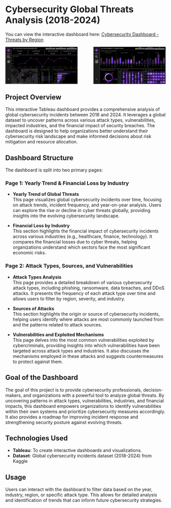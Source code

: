 # **Cybersecurity Global Threats Analysis (2018-2024)**

You can view the interactive dashboard here:
[Cybersecurity Dashboard - Threats by Region](https://public.tableau.com/app/profile/maanvi.padma.gharge/viz/CybersecurityDashboard_17447880443400/ThreatsbyRegion2)

<div style="display: flex; justify-content: space-between;">
  <img src="https://github.com/maanvi-gharge01/Cyber-dashboard/raw/803f0a9b0f24279a3e527e45fb747c408e289601/Threat_pg1.png" width="45%" style="margin-right: 20px;" />
  <img src="https://github.com/maanvi-gharge01/Cyber-dashboard/raw/532b6dc161d448dd4070b096860faef13cba92bf/Threat_pg2.png" width="45%" />
</div>

## **Project Overview**
This interactive Tableau dashboard provides a comprehensive analysis of global cybersecurity incidents between 2018 and 2024. It leverages a global dataset to uncover patterns across various attack types, vulnerabilities, impacted industries, and the financial impact of security breaches. The dashboard is designed to help organizations better understand their cybersecurity risk landscape and make informed decisions about risk mitigation and resource allocation.

## **Dashboard Structure**
The dashboard is split into two primary pages:

### **Page 1: Yearly Trend & Financial Loss by Industry**
- **Yearly Trend of Global Threats**  
  This page visualizes global cybersecurity incidents over time, focusing on attack trends, incident frequency, and year-on-year analysis. Users can explore the rise or decline in cyber threats globally, providing insights into the evolving cybersecurity landscape.
  
- **Financial Loss by Industry**  
  This section highlights the financial impact of cybersecurity incidents across various industries (e.g., healthcare, finance, technology). It compares the financial losses due to cyber threats, helping organizations understand which sectors face the most significant economic risks.

### **Page 2: Attack Types, Sources, and Vulnerabilities**
- **Attack Types Analysis**  
  This page provides a detailed breakdown of various cybersecurity attack types, including phishing, ransomware, data breaches, and DDoS attacks. It presents the frequency of each attack type over time and allows users to filter by region, severity, and industry.

- **Sources of Attacks**  
  This section highlights the origin or source of cybersecurity incidents, helping users identify where attacks are most commonly launched from and the patterns related to attack sources.

- **Vulnerabilities and Exploited Mechanisms**  
  This page delves into the most common vulnerabilities exploited by cybercriminals, providing insights into which vulnerabilities have been targeted across attack types and industries. It also discusses the mechanisms employed in these attacks and suggests countermeasures to protect against them.

## **Goal of the Dashboard**
The goal of this project is to provide cybersecurity professionals, decision-makers, and organizations with a powerful tool to analyze global threats. By uncovering patterns in attack types, vulnerabilities, industries, and financial impacts, this dashboard empowers organizations to identify vulnerabilities within their own systems and prioritize cybersecurity measures accordingly. It also provides a roadmap for improving incident response and strengthening security posture against evolving threats.

## **Technologies Used**
- **Tableau**: To create interactive dashboards and visualizations.
- **Dataset**: Global cybersecurity incidents dataset (2018-2024) from Kaggle

## **Usage**
Users can interact with the dashboard to filter data based on the year, industry, region, or specific attack type. This allows for detailed analysis and identification of trends that can inform future cybersecurity strategies.
